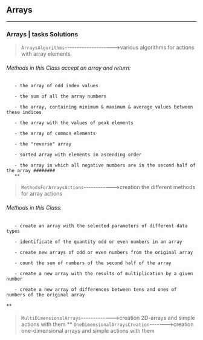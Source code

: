 ## Arrays ##
***
### Arrays | tasks Solutions ###

> `ArraysAlgorithms`-------------------->various algorithms for actions with array elements

###### Methods in this Class accept an array and return: ######

       - the array of odd index values
       
       - the sum of all the array numbers
       
       - the array, containing minimum & maximum & average values between these indices
       
       - the array with the values of peak elements
       
       - the array of common elements
       
       - the "reverse" array
       
       - sorted array with elements in ascending order
       
       - the array in which all negative numbers are in the second half of the array ########       
       **

> `MethodsForArraysActions`------------>creation the different methods for array actions
    
###### Methods in this Class: ######
   
       - create an array with the selected parameters of different data types
    
       - identificate of the quantity odd or even numbers in an array
    
       - create new arrays of odd or even numbers from the original array

       - count the sum of numbers of the second half of the array
       
       - create a new array with the results of multiplication by a given number
       
       - create a new array of differences between tens and ones of numbers of the original array
       
**
> `MultiDimensionalArrays`------------->creation 2D-arrays and simple actions with them
**
> `OneDimensionalArraysCreation`------->creation one-dimensional arrays and simple actions with them


